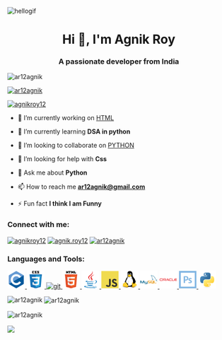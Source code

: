 <img align="left" src="https://user-images.githubusercontent.com/67560900/107698101-10797e00-6cda-11eb-8357-b7808d66151a.gif" width="310" alt="hellogif"><br>
<h1 align="center">Hi 👋, I'm Agnik Roy</h1>
<h3 align="center">A passionate developer from India</h3>

<p align="left"> <img src="https://komarev.com/ghpvc/?username=ar12agnik&label=Profile%20views&color=0e75b6&style=flat" alt="ar12agnik" /> </p>

<p align="left"> <a href="https://github.com/ryo-ma/github-profile-trophy"><img src="https://github-profile-trophy.vercel.app/?username=ar12agnik" alt="ar12agnik" /></a> </p>

<p align="left"> <a href="https://twitter.com/agnikroy12" target="blank"><img src="https://img.shields.io/twitter/follow/agnikroy12?logo=twitter&style=for-the-badge" alt="agnikroy12" /></a> </p>

- 🔭 I’m currently working on [HTML](https://github.com/Ar12agnik/html)

- 🌱 I’m currently learning **DSA in python**

- 👯 I’m looking to collaborate on [PYTHON](https://github.com/Ar12agnik/The-Hangman)

- 🤝 I’m looking for help with **Css**

- 💬 Ask me about **Python**

- 📫 How to reach me **ar12agnik@gmail.com**

- ⚡ Fun fact **I think I am Funny**

<h3 align="left">Connect with me:</h3>
<p align="left">
<a href="https://twitter.com/agnikroy12" target="blank"><img align="center" src="https://raw.githubusercontent.com/rahuldkjain/github-profile-readme-generator/master/src/images/icons/Social/twitter.svg" alt="agnikroy12" height="30" width="40" /></a>
<a href="https://instagram.com/agnik.roy12" target="blank"><img align="center" src="https://raw.githubusercontent.com/rahuldkjain/github-profile-readme-generator/master/src/images/icons/Social/instagram.svg" alt="agnik.roy12" height="30" width="40" /></a>
<a href="https://www.codechef.com/users/ar12agnik" target="blank"><img align="center" src="https://cdn.jsdelivr.net/npm/simple-icons@3.1.0/icons/codechef.svg" alt="ar12agnik" height="30" width="40" /></a>
</p>

<h3 align="left">Languages and Tools:</h3>
<p align="left"> <a href="https://www.cprogramming.com/" target="_blank" rel="noreferrer"> <img src="https://raw.githubusercontent.com/devicons/devicon/master/icons/c/c-original.svg" alt="c" width="40" height="40"/> </a> <a href="https://www.w3schools.com/css/" target="_blank" rel="noreferrer"> <img src="https://raw.githubusercontent.com/devicons/devicon/master/icons/css3/css3-original-wordmark.svg" alt="css3" width="40" height="40"/> </a> <a href="https://git-scm.com/" target="_blank" rel="noreferrer"> <img src="https://www.vectorlogo.zone/logos/git-scm/git-scm-icon.svg" alt="git" width="40" height="40"/> </a> <a href="https://www.w3.org/html/" target="_blank" rel="noreferrer"> <img src="https://raw.githubusercontent.com/devicons/devicon/master/icons/html5/html5-original-wordmark.svg" alt="html5" width="40" height="40"/> </a> <a href="https://www.java.com" target="_blank" rel="noreferrer"> <img src="https://raw.githubusercontent.com/devicons/devicon/master/icons/java/java-original.svg" alt="java" width="40" height="40"/> </a> <a href="https://developer.mozilla.org/en-US/docs/Web/JavaScript" target="_blank" rel="noreferrer"> <img src="https://raw.githubusercontent.com/devicons/devicon/master/icons/javascript/javascript-original.svg" alt="javascript" width="40" height="40"/> </a> <a href="https://www.linux.org/" target="_blank" rel="noreferrer"> <img src="https://raw.githubusercontent.com/devicons/devicon/master/icons/linux/linux-original.svg" alt="linux" width="40" height="40"/> </a> <a href="https://www.mysql.com/" target="_blank" rel="noreferrer"> <img src="https://raw.githubusercontent.com/devicons/devicon/master/icons/mysql/mysql-original-wordmark.svg" alt="mysql" width="40" height="40"/> </a> <a href="https://www.oracle.com/" target="_blank" rel="noreferrer"> <img src="https://raw.githubusercontent.com/devicons/devicon/master/icons/oracle/oracle-original.svg" alt="oracle" width="40" height="40"/> </a> <a href="https://www.photoshop.com/en" target="_blank" rel="noreferrer"> <img src="https://raw.githubusercontent.com/devicons/devicon/master/icons/photoshop/photoshop-line.svg" alt="photoshop" width="40" height="40"/> </a> <a href="https://www.python.org" target="_blank" rel="noreferrer"> <img src="https://raw.githubusercontent.com/devicons/devicon/master/icons/python/python-original.svg" alt="python" width="40" height="40"/> </a> </p>

<p><img align="left" src="https://github-readme-stats.vercel.app/api/top-langs?username=ar12agnik&show_icons=true&locale=en&layout=compact" alt="ar12agnik" /></p>


<p>&nbsp;<img align="center" src="https://github-readme-stats.vercel.app/api?username=ar12agnik&show_icons=true&locale=en" alt="ar12agnik" /></p>

<p><img align="center" src="https://github-readme-streak-stats.herokuapp.com/?user=ar12agnik&" alt="ar12agnik" /></p>
<img align="center" src="https://user-images.githubusercontent.com/67560900/135058203-f80c9621-b921-4662-97e5-17b4ff1a0369.gif" width="400">
